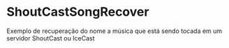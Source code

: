 ShoutCastSongRecover
====================

Exemplo de recuperação do nome a música que está sendo tocada em um servidor ShoutCast ou IceCast